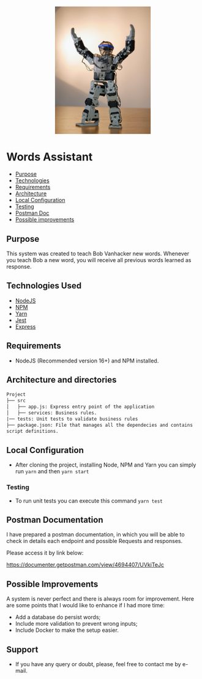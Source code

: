 <h3 align="center">
    <img alt="Logo" title="#logo" width="250px" src="/assets/words-assistant-new.jpg">
    <br>
</h3>

# Words Assistant

- [Purpose](#purpose)
- [Technologies](#techs)
- [Requirements](#reqs)
- [Architecture](#architecture)
- [Local Configuration](#localconfig)
- [Testing](#testing)
- [Postman Doc](#postman)
- [Possible improvements](#improvements)

<a id="purpose"></a>
## Purpose

This system was created to teach Bob Vanhacker new words. Whenever you teach Bob a new word, you will receive all previous words learned as response.

<a id="techs"></a>
## Technologies Used

- [NodeJS](https://nodejs.org/en/)
- [NPM](https://www.npmjs.com/)
- [Yarn](https://yarnpkg.com/)
- [Jest](https://jestjs.io/pt-BR/)
- [Express](https://expressjs.com/pt-br/)

<a id="reqs"></a>
## Requirements
- NodeJS (Recommended version 16+) and NPM installed.

<a id="architecture"></a>
## Architecture and directories

```
Project
├── src
│   ├── app.js: Express entry point of the application
│   ├── services: Business rules.
|── tests: Unit tests to validate business rules
├── package.json: File that manages all the dependecies and contains script definitions.

```
<a id="localconfig"></a>
## Local Configuration

- After cloning the project, installing Node, NPM and Yarn you can simply run ```yarn``` and then ```yarn start```

<a id="testing"></a>
### Testing
- To run unit tests you can execute this command ```yarn test```

<a id="postman"></a>
## Postman Documentation

I have prepared a postman documentation, in which you will be able to check in details each endpoint and possible Requests and responses.

Please access it by link below:

https://documenter.getpostman.com/view/4694407/UVkiTeJc

<a id="improvements"></a>
## Possible Improvements

A system is never perfect and there is always room for improvement. Here are some points that I would like to enhance if I had more time:

- Add a database do persist words;
- Include more validation to prevent wrong inputs;
- Include Docker to make the setup easier.

## Support

* If you have any query or doubt, please, feel free to contact me by e-mail.
